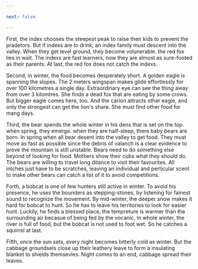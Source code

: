 ```yaml
---

next: false

---
```




<BlogInfo id="1080" title="1.16托福背景知识学习mountain" author="小格" pv=0 read_times=0 pre_cost_time="93" category="课外" tag_list="['']" create_time="2023.01.16 22:49:10.435573" update_time="2023.01.16 22:49:10" />

First, the index chooses the steepest peak to raise their kids to prevent the
pradetors. But if indexs are to drink, an index family must descent into the
valley. When they get level ground, they become volunerable. the red fox lies
in wait. The indexs are fast learners, now they are almost as sure-footed as
their parents. At last, the red fox does not catch the indexs.

Second, in winter, the food becomes desperately short. A golden eagle is
spanning the slopes. The 2 meters wingspan makes glide effortlessly for over
100 kilometres a single day. Extraordinary eye can see the thing away from
over 3 kilomtres. She finds a dead fox that are eating by some crows. But
bigger eagle comes here, too. And the carion attracts other eagle, and only
the strongest can get the lion's share. She must find other food for mang
days.

Third, the bear spends the whole winter in his dens that is set on the top.
when spring, they emerge. when they are half-sleep, there baby bears are born.
In spring when all bear desent into the valley to get food. They must move as
fast as possible since the debris of valanch is a clear evidence to prove the
mountain is still unstable. Bears need to do something else beyond of looking
for food. Mothers show their cubs what they should do. The bears are willing
to travel long ditance to visit their favourites. All intches just have to be
scratches, leaving an individual and perticular scent to make other bears can
catch a list of it to avoid competitions.

Forth, a bobcat is one of few hunters still active in winter. To avoid his
presence, he uses the bounders as stepping-stones, by listening for fainest
sound to recognize the movement. By mid-winter, the deeper snow makes it hard
for bobcat to hunt. So he has to leave his territories to look for easier
hunt. Luckily, he finds a blessed place, the tempreture is warmer than the
surrounding air becasue of being fed by the vocanic. In whole winter, the
river is full of food, but the bobcat is not used to foot wet. So he catches a
squirrel at last.

Fifth, once the sun sets, every night becomes bitterly cold as winter. But the
cabbage groundsels close up their leathery leave to form a insulating blanket
to shields themsevles. Night comes to an end, cabbage spread their leaves.





<ActionBox />
